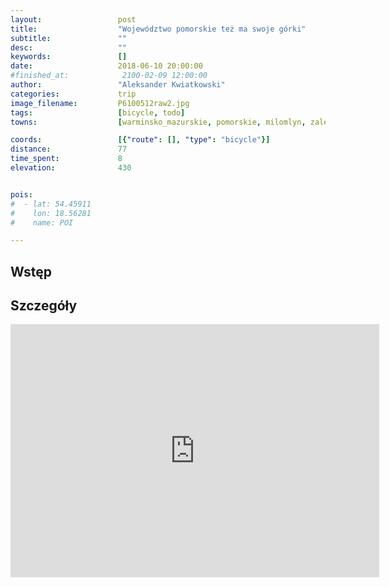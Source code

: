 ```yaml
---
layout:                 post
title:                  "Województwo pomorskie też ma swoje górki"
subtitle:               ""
desc:                   ""
keywords:               []
date:                   2018-06-10 20:00:00
#finished_at:            2100-02-09 12:00:00
author:                 "Aleksander Kwiatkowski"
categories:             trip
image_filename:         P6100512raw2.jpg
tags:                   [bicycle, todo]
towns:                  [warminsko_mazurskie, pomorskie, milomlyn, zalewo, stary_dzierzgon, dzierzgon, stary_targ, malbork]

coords:                 [{"route": [], "type": "bicycle"}]
distance:               77
time_spent:             8
elevation:              430


pois:
#  - lat: 54.45911
#    lon: 18.56281
#    name: POI

---
```



## Wstęp

## Szczegóły

<iframe height='405' width='590' frameborder='0' allowtransparency='true' scrolling='no' src='https://www.strava.com/activities/1630090754/embed/f010c96bfbe6c48924f95274c4f060d9ec2ad2d9'></iframe>
